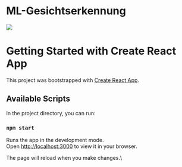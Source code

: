 # ML-Gesichtserkennung

![](https://github.com/dome385/ML-Gesichtserkennung/blob/main/Recording%202023-11-24%20at%2023.33.25.gif)


# Getting Started with Create React App

This project was bootstrapped with [Create React App](https://github.com/facebook/create-react-app).

## Available Scripts

In the project directory, you can run:

### `npm start`

Runs the app in the development mode.\
Open [http://localhost:3000](http://localhost:3000) to view it in your browser.

The page will reload when you make changes.\

